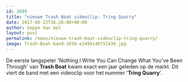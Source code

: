 ```yaml
---
id: 2699
title: "nieuwe Trash Boat videoclip: Tring Quarry"
date: 2017-06-22T16:28:08+00:00
author: Seppe Van Ael
layout: post
permalink: /news/nieuwe-trash-boat-videoclip-tring-quarry/
image: Trash-Boat-band-2016-e1498148751430.jpg
---
```

De eerste langspeler 'Nothing I Write You Can Change What You've Been Through' van **Trash Boat** kwam exact een jaar geleden op de markt. Dit viert de band met een videoclip voor het nummer '**Tring Quarry**'.

&nbsp;
